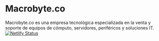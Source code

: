 # Macrobyte.co
Macrobyte.co es una empresa tecnológica especializada en la venta y soporte de equipos de cómputo, servidores, periféricos y soluciones IT.
[![Netlify Status](https://api.netlify.com/api/v1/badges/15e342c6-7b8f-460d-b06e-23d362f89088/deploy-status)](https://app.netlify.com/projects/macrobyte/deploys)
